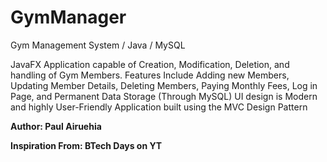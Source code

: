 # GymManager
Gym Management System / Java / MySQL

JavaFX Application capable of Creation, Modification, Deletion, and handling of Gym Members.
Features Include Adding new Members, Updating Member Details, Deleting Members, Paying Monthly Fees, Log in Page, and Permanent Data Storage (Through MySQL)
UI design is Modern and highly User-Friendly
Application built using the MVC Design Pattern

**Author: Paul Airuehia**

**Inspiration From: BTech Days on YT**
